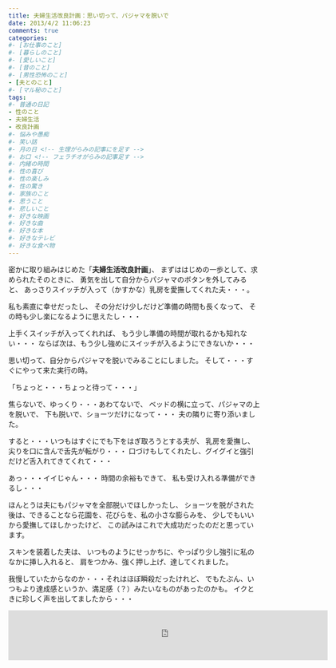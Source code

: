 ```yaml
---
title: 夫婦生活改良計画：思い切って、パジャマを脱いで
date: 2013/4/2 11:06:23
comments: true
categories:
#- [お仕事のこと]
#- [暮らしのこと]
#- [愛しいこと]
#- [昔のこと]
#- [男性恐怖のこと]
- [夫とのこと]
#- [マル秘のこと]
tags:
#- 普通の日記
- 性のこと
- 夫婦生活
- 改良計画
#- 悩みや愚痴
#- 笑い話
#- 月の日 <!-- 生理がらみの記事にを足す -->
#- お口 <!-- フェラチオがらみの記事足す -->
#- 内緒の時間
#- 性の喜び
#- 性の楽しみ
#- 性の驚き
#- 家族のこと
#- 思うこと
#- 悲しいこと
#- 好きな映画
#- 好きな曲
#- 好きな本
#- 好きなテレビ
#- 好きな食べ物
---
```

密かに取り組みはじめた「**夫婦生活改良計画**」、
まずははじめの一歩として、求められたそのときに、
勇気を出して自分からパジャマのボタンを外してみると、
あっさりスイッチが入って（かすかな）乳房を愛撫してくれた夫・・・。

私も素直に幸せだったし、
その分だけ少しだけど準備の時間も長くなって、
その時も少し楽になるように思えたし・・・

上手くスイッチが入ってくれれば、
もう少し準備の時間が取れるかも知れない・・・
ならば次は、もう少し強めにスイッチが入るようにできないか・・・

思い切って、自分からパジャマを脱いでみることにしました。
そして・・・すぐにやって来た実行の時。

「ちょっと・・・ちょっと待って・・・」

焦らないで、ゆっくり・・・あわてないで、
ベッドの横に立って、パジャマの上を脱いで、
下も脱いで、ショーツだけになって・・・
夫の隣りに寄り添いました。

すると・・・いつもはすぐにでも下をはぎ取ろうとする夫が、
乳房を愛撫し、尖りを口に含んで舌先が転がり・・・
口づけもしてくれたし、グイグイと強引だけど舌入れてきてくれて・・・

あっ・・・イイじゃん・・・
時間の余裕もできて、
私も受け入れる準備ができるし・・・

ほんとうは夫にもパジャマを全部脱いでほしかったし、
ショーツを脱がされた後は、できることなら花園を、花びらを、私の小さな膨らみを、
少しでもいいから愛撫してほしかったけど、
この試みはこれで大成功だったのだと思っています。

スキンを装着した夫は、
いつものようにせっかちに、やっぱり少し強引に私のなかに挿し入れると、
肩をつかみ、強く押し上げ、達してくれました。

我慢していたからなのか・・・それはほぼ瞬殺だったけれど、
でもたぶん、いつもより達成感というか、満足感（？）みたいなものがあったのかも。
イクときに珍しく声を出してましたから・・・
<div style="text-align:center;">
<iframe src="https://rcm-fe.amazon-adsystem.com/e/cm?o=9&p=293&l=ur1&category=smarthome&banner=02Z4SSHD6BTXXD1X58R2&f=ifr&linkID=a730f779cbcdb5567e02e51920915d3a&t=shufumoarukeba-22&tracking_id=shufumoarukeba-22" width="640" height="100" scrolling="no" border="0" marginwidth="0" style="border:none;" frameborder="0"></iframe>
</div>

<!--
にほんブログ村参加中
よかったらポチッとひとつお願いします
<a href="//housewife.blogmura.com/shufu_over30/ranking.html" target="_blank" rel="noopener"><img src="//housewife.blogmura.com/shufu_over30/img/shufu_over3088_31.gif" alt="にほんブログ村 主婦日記ブログ ３０代主婦へ" width="88" height="31" border="0" /></a> <a href="//otona.blogmura.com/seinonayami/ranking.html" target="_blank" rel="noopener"><img src="//otona.blogmura.com/seinonayami/img/seinonayami88_31.gif" alt="にほんブログ村 大人の生活ブログ 性の悩みへ" width="88" height="31" border="0" /></a> <a href="//otona.blogmura.com/ranking.html" target="_blank" rel="noopener"><img src="//otona.blogmura.com/img/otona88_31.gif" alt="にほんブログ村 大人の生活ブログへ" width="88" height="31" border="0" /></a>

<div class="kaerebalink-box" style="text-align:left;padding-bottom:20px;font-size:small;zoom: 1;overflow: hidden;"><div class="kaerebalink-image" style="float:left;margin:0 15px 10px 0;"><a href="https://www.amazon.co.jp/exec/obidos/ASIN/B016MF693S/shufumoarukeba-22/" target="_blank" ><img src="https://images-fe.ssl-images-amazon.com/images/I/61-X-8oSBWL._SL160_.jpg" style="border: none;" /></a><div class="kaerebalink-info" style="line-height:120%;zoom: 1;overflow: hidden;"><div class="kaerebalink-name" style="margin-bottom:10px;line-height:120%">
私は<a href="https://www.amazon.co.jp/exec/obidos/ASIN/B016MF693S/shufumoarukeba-22/" target="_blank" >ロリエ</a>派・・・
<a href="https://www.amazon.co.jp/exec/obidos/ASIN/B016MF693S/shufumoarukeba-22/" target="_blank" >Amazon</a>でまとめ買いをしています。
受け取りは宅配ボックスでも大丈夫。
お店では視線が気になる必需品には強い味方です。
<div class="kaerebalink-powered-date" style="font-size:8pt;margin-top:5px;font-family:verdana;line-height:120%">posted with <a href="https://kaereba.com" rel="nofollow" target="_blank">カエレバ</a><div class="kaerebalink-detail" style="margin-bottom:5px;">花王<div class="kaerebalink-link1" style="margin-top:10px;"><div class="shoplinkamazon" style="display:inline;margin-right:5px;background: url('//img.yomereba.com/kz_k_01.gif') 0 0 no-repeat;padding: 2px 0 2px 18px;white-space: nowrap;"><a href="https://www.amazon.co.jp/gp/search?keywords=%E3%83%AD%E3%83%AA%E3%82%A8%E3%80%80%E3%82%B9%E3%83%AA%E3%83%A0%E3%82%AC%E3%83%BC%E3%83%89&__mk_ja_JP=%E3%82%AB%E3%82%BF%E3%82%AB%E3%83%8A&tag=shufumoarukeba-22" target="_blank" >Amazon</a><div class="shoplinkrakuten" style="display:inline;margin-right:5px;background: url('//img.yomereba.com/kz_k_01.gif') 0 -50px no-repeat;padding: 2px 0 2px 18px;white-space: nowrap;"><a href="//af.moshimo.com/af/c/click?a_id=1226876&p_id=54&pc_id=54&pl_id=616&s_v=b5Rz2P0601xu&url=https%3A%2F%2Fsearch.rakuten.co.jp%2Fsearch%2Fmall%2F%25E3%2583%25AD%25E3%2583%25AA%25E3%2582%25A8%25E3%2580%2580%25E3%2582%25B9%25E3%2583%25AA%25E3%2583%25A0%25E3%2582%25AC%25E3%2583%25BC%25E3%2583%2589%2F-%2Ff.1-p.1-s.1-sf.0-st.A-v.2%3Fx%3D0" target="_blank" >楽天市場</a><img src="//i.moshimo.com/af/i/impression?a_id=1226876&p_id=54&pc_id=54&pl_id=616" width="1" height="1" style="border:none;"><div class="shoplinkyahoo" style="display:inline;margin-right:5px;background: url('//img.yomereba.com/kz_k_01.gif') 0 -150px no-repeat;padding: 2px 0 2px 18px;white-space: nowrap;"><a href="//af.moshimo.com/af/c/click?a_id=1226882&p_id=1225&pc_id=1925&pl_id=18502&s_v=b5Rz2P0601xu&url=http%3A%2F%2Fsearch.shopping.yahoo.co.jp%2Fsearch%3Fp%3D%25E3%2583%25AD%25E3%2583%25AA%25E3%2582%25A8%25E3%2580%2580%25E3%2582%25B9%25E3%2583%25AA%25E3%2583%25A0%25E3%2582%25AC%25E3%2583%25BC%25E3%2583%2589" target="_blank" >Yahooショッピング</a><img src="//i.moshimo.com/af/i/impression?a_id=1226882&p_id=1225&pc_id=1925&pl_id=18502" width="1" height="1" style="border:none;">
<div class="booklink-footer" style="clear: left">

<!-<div  align="center">
<SCRIPT charset="utf-8" type="text/javascript" src="http://ws-fe.amazon-adsystem.com/widgets/q?rt=tf_mfw&amp;ServiceVersion=20070822&amp;MarketPlace=JP&amp;ID=V20070822%2FJP%2Fnursenotsubas-22%2F8001%2Fc7f353cd-9d60-4f4f-892a-6c446db546be"> </SCRIPT> <noscript>&amp;amp;amp;amp;amp;amp;amp;lt;A  rel="nofollow" HREF="http://ws-fe.amazon-adsystem.com/widgets/q?rt=tf_mfw&amp;amp;amp;amp;amp;amp;amp;amp;ServiceVersion=20070822&amp;amp;amp;amp;amp;amp;amp;amp;MarketPlace=JP&amp;amp;amp;amp;amp;amp;amp;amp;ID=V20070822%2FJP%2Fnursenotsubas-22%2F8001%2Fc7f353cd-9d60-4f4f-892a-6c446db546be&amp;amp;amp;amp;amp;amp;amp;amp;Operation=NoScript"&amp;amp;amp;amp;amp;amp;amp;gt;Amazon.co.jp ウィジェット&amp;amp;amp;amp;amp;amp;amp;lt;/A&amp;amp;amp;amp;amp;amp;amp;gt;</noscript>

  
<a  href="http://otona.blogmura.com/seinonayami/ranking.html" target="_blank"><img  src="http://otona.blogmura.com/seinonayami/img/seinonayami88_31.gif" width="88" height="31" border="0" alt="にほんブログ村 大人の生活ブログ 性の悩みへ"></a>  
<a  href="http://otona.blogmura.com/seinonayami/ranking.html" target="_blank">にほんブログ村</a>  
-->

